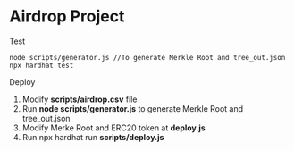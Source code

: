 # Airdrop Project 
Test
```shell
node scripts/generator.js //To generate Merkle Root and tree_out.json
npx hardhat test
```
Deploy
1. Modify **scripts/airdrop.csv** file
2. Run **node scripts/generator.js** to generate Merkle Root and tree_out.json
3. Modify Merke Root and ERC20 token at **deploy.js**
4. Run npx hardhat run **scripts/deploy.js**